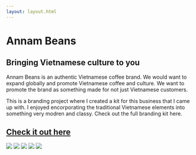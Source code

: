 ```yaml
---
layout: layout.html
---
```

<div class="leftPage">
     <div class="content singlePage">
          <div class="titleOfContent">
               <h1>Annam Beans</h1>
               <h2>Bringing Vietnamese culture to you</h2>
               </div>
               <p>Annam Beans is an authentic Vietnamese coffee brand. We would want to expand globally and promote Vietnamese coffee and culture. We want to promote the brand as something made for not just Vietnamese customers.</p>
               <p>This is a branding project where I created a kit for this business that I came up with. I enjoyed encorporating the traditional Vietnamese elements into something very modren and classy. Check out the full branding kit here.</p>
               <a href="../img/Branding Kit.pdf" target="_blank"><h2>Check it out here</h2></a>
               </div>  
</div>
<div class="rightPage">
     <div class="collection">
          <img src="../img/annam/art.png">
          <img src="../img/annam/VER4.jpg">
          <img src="../img/annam/STANDEEmOCKUP.png">
          <img src="../img/annam/mugsmockup.png">
          <img src="../img/annam/social.png">
</div>
</div>


